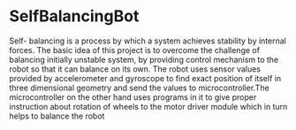 # SelfBalancingBot
Self- balancing is a process by which a system achieves stability
by internal forces. The basic idea of this project is to overcome
the challenge of balancing initially unstable system, by providing
control mechanism to the robot so that it can balance on its
own. The robot uses sensor values provided by accelerometer
and gyroscope to find exact position of itself in three dimensional geometry and send the values to microcontroller.The microcontroller on the other hand uses programs in it to give proper instruction about rotation of wheels to the motor driver module which in turn helps to balance the robot
